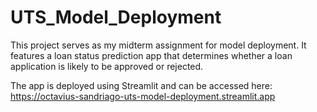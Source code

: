# UTS_Model_Deployment
This project serves as my midterm assignment for model deployment. It features a loan status prediction app that determines whether a loan application is likely to be approved or rejected.

The app is deployed using Streamlit and can be accessed here: https://octavius-sandriago-uts-model-deployment.streamlit.app
